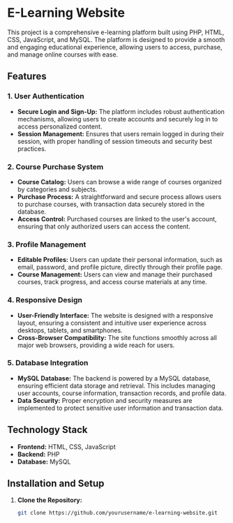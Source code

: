 # E-Learning Website

This project is a comprehensive e-learning platform built using PHP, HTML, CSS, JavaScript, and MySQL. The platform is designed to provide a smooth and engaging educational experience, allowing users to access, purchase, and manage online courses with ease.

## Features

### 1. User Authentication
- **Secure Login and Sign-Up:** The platform includes robust authentication mechanisms, allowing users to create accounts and securely log in to access personalized content.
- **Session Management:** Ensures that users remain logged in during their session, with proper handling of session timeouts and security best practices.

### 2. Course Purchase System
- **Course Catalog:** Users can browse a wide range of courses organized by categories and subjects.
- **Purchase Process:** A straightforward and secure process allows users to purchase courses, with transaction data securely stored in the database.
- **Access Control:** Purchased courses are linked to the user's account, ensuring that only authorized users can access the content.

### 3. Profile Management
- **Editable Profiles:** Users can update their personal information, such as email, password, and profile picture, directly through their profile page.
- **Course Management:** Users can view and manage their purchased courses, track progress, and access course materials at any time.

### 4. Responsive Design
- **User-Friendly Interface:** The website is designed with a responsive layout, ensuring a consistent and intuitive user experience across desktops, tablets, and smartphones.
- **Cross-Browser Compatibility:** The site functions smoothly across all major web browsers, providing a wide reach for users.

### 5. Database Integration
- **MySQL Database:** The backend is powered by a MySQL database, ensuring efficient data storage and retrieval. This includes managing user accounts, course information, transaction records, and profile data.
- **Data Security:** Proper encryption and security measures are implemented to protect sensitive user information and transaction data.

## Technology Stack

- **Frontend:** HTML, CSS, JavaScript
- **Backend:** PHP
- **Database:** MySQL

## Installation and Setup

1. **Clone the Repository:**
   ```bash
   git clone https://github.com/yourusername/e-learning-website.git
